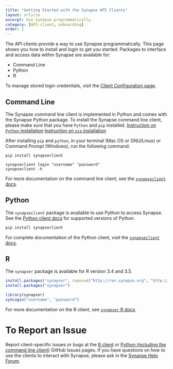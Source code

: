 ```yaml
---
title: "Getting Started with the Synapse API Clients"
layout: article
excerpt: Use Synapse programmatically.
category: [API-client, onboarding]
order: 1
---
```


The API clients provide a way to use Synapse programmatically. This page shows you how to install and login to get you started. Packages to interface and access data within Synapse are available for:

* Command Line
* Python
* R

To manage stored login credentials, visit the [Client Configuration page](client_configuration.md).

## Command Line

The Synapse command line client is implemented in Python and comes with the Synapse Python package. To install the Synapse command line client, please make sure that you have `Python` and `pip` installed.
[Instruction on `Python` installation](https://www.python.org/downloads/)
[Instruction on `pip` installation](https://pip.pypa.io/en/stable/installing/)

After installing `pip` and `python`, in your terminal (Mac OS or GNU/Linux) or Command Prompt (Windows), run the following command:

```console
pip install synapseclient
```

```console
synapseclient login "username" "password"
synapseclient -h
```

For more documentation on the command line client, see the [`synapseclient` docs](https://python-docs.synapse.org/build/html/CommandLineClient.html).

## Python

The `synapseclient` package is available to use Python to access Synapse. See the [Python client docs](https://python-docs.synapse.org/build/html/index.html#overview) for supported versions of Python.

```python
pip install synapseclient
```

For complete documentation of the Python client, visit the [`synapseclient` docs](https://python-docs.synapse.org/build/html/index.html).

## R

The `synapser` package is available for R version 3.4 and 3.5.

```R
install.packages("synapser", repos=c("http://ran.synapse.org", "http://cran.fhcrc.org"))
install.packages("synapser")
```

```R
library(synapser)
synLogin("username", "password")
```

For more documentation on the R client, see [`synapser` R docs](https://r-docs.synapse.org).

# To Report an Issue

Report client-specific issues or bugs at the [R client](https://github.com/Sage-Bionetworks/synapser/issues) or [Python (including the command line client)](https://github.com/Sage-Bionetworks/synapsePythonClient/issues) GitHub Issues pages. If you have questions on how to use the clients to interact with Synapse, please ask in the [Synapse Help Forum](https://www.synapse.org/#!SynapseForum:default).
